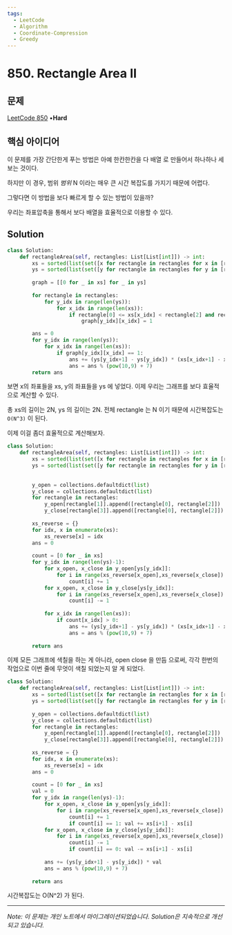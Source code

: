 ```yaml
---
tags:
  - LeetCode
  - Algorithm
  - Coordinate-Compression
  - Greedy
---
```


# 850. Rectangle Area II

## 문제

[LeetCode 850](https://leetcode.com/problems/rectangle-area-ii/) •**Hard**

## 핵심 아이디어

이 문제를 가장 간단한게 푸는 방법은 아예 한칸한칸을 다 배열 로 만들어서 하나하나 세보는 것이다.

하지만 이 경우, 범위 *범위* N 이라는 매우 큰 시간 복잡도를 가지기 때문에 어렵다.

그렇다면 이 방법을 보다 빠르게 할 수 있는 방법이 있을까?

우리는 좌표압축을 통해서 보다 배열을 효율적으로 이용할 수 있다.

## Solution

```python
class Solution:
    def rectangleArea(self, rectangles: List[List[int]]) -> int:
        xs = sorted(list(set([x for rectangle in rectangles for x in [rectangle[0], rectangle[2]] ])))
        ys = sorted(list(set([y for rectangle in rectangles for y in [rectangle[1], rectangle[3]] ])))
        
        graph = [[0 for _ in xs] for _ in ys]
        
        for rectangle in rectangles:
            for y_idx in range(len(ys)):
                for x_idx in range(len(xs)):
                    if rectangle[0] <= xs[x_idx] < rectangle[2] and rectangle[1] <= ys[y_idx] < rectangle[3]:
                        graph[y_idx][x_idx] = 1

        ans = 0
        for y_idx in range(len(ys)):
            for x_idx in range(len(xs)):
                if graph[y_idx][x_idx] == 1:
                    ans += (ys[y_idx+1] - ys[y_idx]) * (xs[x_idx+1] - xs[x_idx])
                    ans = ans % (pow(10,9) + 7)
        return ans
```

보면 x의 좌표들을 xs, y의 좌표들을 ys 에 넣었다. 이제 우리는 그래프를 보다 효율적으로 계산할 수 있다.

총 xs의 길이는 2N, ys 의 길이는 2N. 전체 rectangle 는 N 이기 때문에 시간복잡도는 `O(N^3)` 이 된다.

이제 이걸 좀더 효율적으로 계산해보자.

```python
class Solution:
    def rectangleArea(self, rectangles: List[List[int]]) -> int:
        xs = sorted(list(set([x for rectangle in rectangles for x in [rectangle[0], rectangle[2]] ])))
        ys = sorted(list(set([y for rectangle in rectangles for y in [rectangle[1], rectangle[3]] ])))
        
        
        y_open = collections.defaultdict(list)
        y_close = collections.defaultdict(list)
        for rectangle in rectangles:
            y_open[rectangle[1]].append([rectangle[0], rectangle[2]])
            y_close[rectangle[3]].append([rectangle[0], rectangle[2]])
        
        xs_reverse = {}
        for idx, x in enumerate(xs):
            xs_reverse[x] = idx
        ans = 0
        
        count = [0 for _ in xs]
        for y_idx in range(len(ys)-1):
            for x_open, x_close in y_open[ys[y_idx]]:
                for i in range(xs_reverse[x_open],xs_reverse[x_close]):
                    count[i] += 1
            for x_open, x_close in y_close[ys[y_idx]]:
                for i in range(xs_reverse[x_open],xs_reverse[x_close]):
                    count[i] -= 1
            
            for x_idx in range(len(xs)):
                if count[x_idx] > 0:
                    ans += (ys[y_idx+1] - ys[y_idx]) * (xs[x_idx+1] - xs[x_idx])
                    ans = ans % (pow(10,9) + 7)
        
        return ans
```

이제 모든 그래프에 색칠을 하는 게 아니라, open close 을 만듬 으로써, 각각 한번의 작업으로 이번 줄에 무엇이 색칠 되었는지 알 게 되었다.

```python
class Solution:
    def rectangleArea(self, rectangles: List[List[int]]) -> int:
        xs = sorted(list(set([x for rectangle in rectangles for x in [rectangle[0], rectangle[2]] ])))
        ys = sorted(list(set([y for rectangle in rectangles for y in [rectangle[1], rectangle[3]] ])))
        
        y_open = collections.defaultdict(list)
        y_close = collections.defaultdict(list)
        for rectangle in rectangles:
            y_open[rectangle[1]].append([rectangle[0], rectangle[2]])
            y_close[rectangle[3]].append([rectangle[0], rectangle[2]])
        
        xs_reverse = {}
        for idx, x in enumerate(xs):
            xs_reverse[x] = idx
        ans = 0
        
        count = [0 for _ in xs]
        val = 0
        for y_idx in range(len(ys)-1):
            for x_open, x_close in y_open[ys[y_idx]]:
                for i in range(xs_reverse[x_open],xs_reverse[x_close]):
                    count[i] += 1
                    if count[i] == 1: val += xs[i+1] - xs[i]
            for x_open, x_close in y_close[ys[y_idx]]:
                for i in range(xs_reverse[x_open],xs_reverse[x_close]):
                    count[i] -= 1
                    if count[i] == 0: val -= xs[i+1] - xs[i]
            
            ans += (ys[y_idx+1] - ys[y_idx]) * val
            ans = ans % (pow(10,9) + 7)
        
        return ans
```

시간복잡도는 O(N^2) 가 된다.

---

*Note: 이 문제는 개인 노트에서 마이그레이션되었습니다. Solution은 지속적으로 개선되고 있습니다.*
